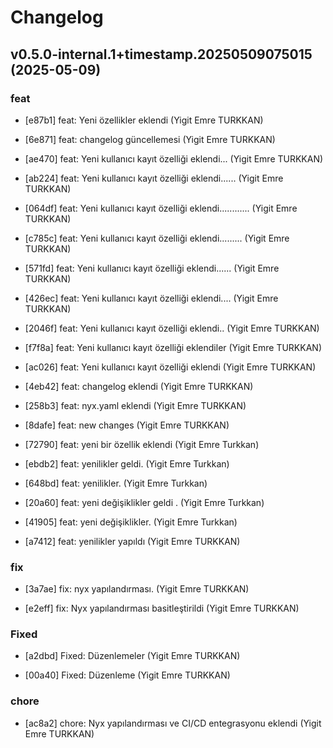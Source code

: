 # Changelog

## v0.5.0-internal.1+timestamp.20250509075015 (2025-05-09)

### feat

* [e87b1] feat: Yeni özellikler eklendi (Yigit Emre TURKKAN)

* [6e871] feat: changelog güncellemesi (Yigit Emre TURKKAN)

* [ae470] feat: Yeni kullanıcı kayıt özelliği eklendi... (Yigit Emre TURKKAN)

* [ab224] feat: Yeni kullanıcı kayıt özelliği eklendi...... (Yigit Emre TURKKAN)

* [064df] feat: Yeni kullanıcı kayıt özelliği eklendi............ (Yigit Emre TURKKAN)

* [c785c] feat: Yeni kullanıcı kayıt özelliği eklendi......... (Yigit Emre TURKKAN)

* [571fd] feat: Yeni kullanıcı kayıt özelliği eklendi...... (Yigit Emre TURKKAN)

* [426ec] feat: Yeni kullanıcı kayıt özelliği eklendi.... (Yigit Emre TURKKAN)

* [2046f] feat: Yeni kullanıcı kayıt özelliği eklendi.. (Yigit Emre TURKKAN)

* [f7f8a] feat: Yeni kullanıcı kayıt özelliği eklendiler (Yigit Emre TURKKAN)

* [ac026] feat: Yeni kullanıcı kayıt özelliği eklendi (Yigit Emre TURKKAN)

* [4eb42] feat: changelog eklendi (Yigit Emre TURKKAN)

* [258b3] feat: nyx.yaml eklendi (Yigit Emre TURKKAN)

* [8dafe] feat: new changes (Yigit Emre TURKKAN)

* [72790] feat: yeni bir özellik eklendi (Yigit Emre Turkkan)

* [ebdb2] feat: yenilikler geldi. (Yigit Emre Turkkan)

* [648bd] feat: yenilikler. (Yigit Emre Turkkan)

* [20a60] feat: yeni değişiklikler geldi . (Yigit Emre Turkkan)

* [41905] feat: yeni değişiklikler. (Yigit Emre Turkkan)

* [a7412] feat: yenilikler yapıldı (Yigit Emre TURKKAN)

### fix

* [3a7ae] fix: nyx yapılandırması. (Yigit Emre TURKKAN)

* [e2eff] fix: Nyx yapılandırması basitleştirildi (Yigit Emre TURKKAN)

### Fixed

* [a2dbd] Fixed: Düzenlemeler (Yigit Emre TURKKAN)

* [00a40] Fixed: Düzenleme (Yigit Emre TURKKAN)

### chore

* [ac8a2] chore: Nyx yapılandırması ve CI/CD entegrasyonu eklendi (Yigit Emre TURKKAN)


